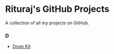 # Rituraj's GitHub Projects
A collection of all my projects on GitHub.

### D
- <a href="https://github.com/rosajen27/bankist-ad">Drum Kit</a>
